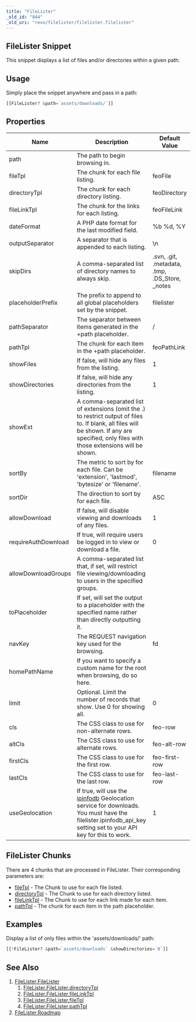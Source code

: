 ```yaml
---
title: "FileLister"
_old_id: "844"
_old_uri: "revo/filelister/filelister.filelister"
---
```


## FileLister Snippet

This snippet displays a list of files and/or directories within a given path.

## Usage

Simply place the snippet anywhere and pass in a path:

``` php
[[FileLister? &path=`assets/downloads/`]]
```

## Properties

| Name                | Description                                                                                                                                                                                | Default Value                                    |
| ------------------- | ------------------------------------------------------------------------------------------------------------------------------------------------------------------------------------------ | ------------------------------------------------ |
| path                | The path to begin browsing in.                                                                                                                                                             |                                                  |
| fileTpl             | The chunk for each file listing.                                                                                                                                                           | feoFile                                          |
| directoryTpl        | The chunk for each directory listing.                                                                                                                                                      | feoDirectory                                     |
| fileLinkTpl         | The chunk for the links for each listing.                                                                                                                                                  | feoFileLink                                      |
| dateFormat          | A PHP date format for the last modified field.                                                                                                                                             | %b %d, %Y                                        |
| outputSeparator     | A separator that is appended to each listing.                                                                                                                                              | \\n                                              |
| skipDirs            | A comma-separated list of directory names to always skip.                                                                                                                                  | .svn, .git, .metadata, .tmp, .DS\_Store, \_notes |
| placeholderPrefix   | The prefix to append to all global placeholders set by the snippet.                                                                                                                        | filelister                                       |
| pathSeparator       | The separator between items generated in the +path placeholder.                                                                                                                            | /                                                |
| pathTpl             | The chunk for each item in the +path placeholder.                                                                                                                                          | feoPathLink                                      |
| showFiles           | If false, will hide any files from the listing.                                                                                                                                            | 1                                                |
| showDirectories     | If false, will hide any directories from the listing.                                                                                                                                      | 1                                                |
| showExt             | A comma-separated list of extensions (omit the .) to restrict output of files to. If blank, all files will be shown. If any are specified, only files with those extensions will be shown. |                                                  |
| sortBy              | The metric to sort by for each file. Can be 'extension', 'lastmod', 'bytesize' or 'filename'.                                                                                              | filename                                         |
| sortDir             | The direction to sort by for each file.                                                                                                                                                    | ASC                                              |
| allowDownload       | If false, will disable viewing and downloads of any files.                                                                                                                                 | 1                                                |
| requireAuthDownload | If true, will require users be logged in to view or download a file.                                                                                                                       | 0                                                |
| allowDownloadGroups | A comma-separated list that, if set, will restrict file viewing/downloading to users in the specified groups.                                                                              |                                                  |
| toPlaceholder       | If set, will set the output to a placeholder with the specified name rather than directly outputting it.                                                                                   |                                                  |
| navKey              | The REQUEST navigation key used for the browsing.                                                                                                                                          | fd                                               |
| homePathName        | If you want to specify a custom name for the root when browsing, do so here.                                                                                                               |                                                  |
| limit               | Optional. Limit the number of records that show. Use 0 for showing all.                                                                                                                    | 0                                                |
| cls                 | The CSS class to use for non-alternate rows.                                                                                                                                               | feo-row                                          |
| altCls              | The CSS class to use for alternate rows.                                                                                                                                                   | feo-alt-row                                      |
| firstCls            | The CSS class to use for the first row.                                                                                                                                                    | feo-first-row                                    |
| lastCls             | The CSS class to use for the last row.                                                                                                                                                     | feo-last-row                                     |
| useGeolocation      | If true, will use the [ipinfodb](http://ipinfodb.com) Geolocation service for downloads. You must have the filelister.ipinfodb\_api\_key setting set to your API key for this to work.     | 1                                                |

## FileLister Chunks

There are 4 chunks that are processed in FileLister. Their corresponding parameters are:

- [fileTpl](extras/filelister/filelister/filetpl "FileLister.FileLister.fileTpl") - The Chunk to use for each file listed.
- [directoryTpl](extras/filelister/filelister/directorytpl "FileLister.FileLister.directoryTpl") - The Chunk to use for each directory listed.
- [fileLinkTpl](extras/filelister/filelister/filelinktpl "FileLister.FileLister.fileLinkTpl") - The Chunk to use for each link made for each item.
- [pathTpl](extras/filelister/filelister/pathtpl "FileLister.FileLister.pathTpl") - The chunk for each item in the path placeholder.

## Examples

Display a list of only files within the 'assets/downloads/' path:

``` php
[[!FileLister? &path=`assets/downloads` &showDirectories=`0`]]
```

## See Also

1. [FileLister.FileLister](extras/filelister)
     1. [FileLister.FileLister.directoryTpl](extras/filelister/filelister/directorytpl)
     2. [FileLister.FileLister.fileLinkTpl](extras/filelister/filelister/filelinktpl)
     3. [FileLister.FileLister.fileTpl](extras/filelister/filelister/filetpl)
     4. [FileLister.FileLister.pathTpl](extras/filelister/filelister/pathtpl)
2. [FileLister.Roadmap](extras/filelister/filelister.roadmap)
